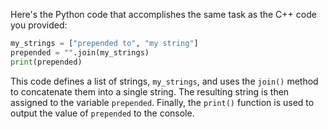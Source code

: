 Here's the Python code that accomplishes the same task as the C++ code you provided:
```python
my_strings = ["prepended to", "my string"]
prepended = "".join(my_strings)
print(prepended)
```
This code defines a list of strings, `my_strings`, and uses the `join()` method to concatenate them into a single string. The resulting string is then assigned to the variable `prepended`. Finally, the `print()` function is used to output the value of `prepended` to the console.

